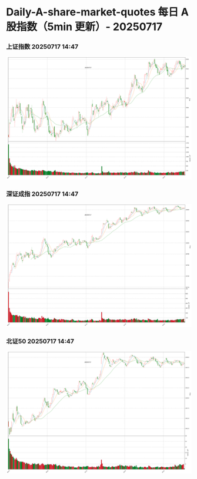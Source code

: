 
# Daily-A-share-market-quotes 每日 A 股指数（5min 更新）- 20250717

### 上证指数 20250717 14:47
![](./fig/2025/7/20250717-sh000001.png)

### 深证成指 20250717 14:47
![](./fig/2025/7/20250717-sz399001.png)

### 北证50 20250717 14:47
![](./fig/2025/7/20250717-bj899050.png)
